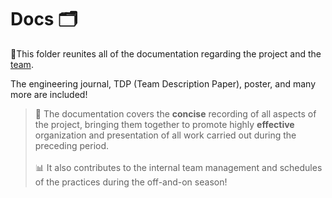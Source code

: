 # Docs 🗂️
📜This folder reunites all of the documentation regarding the project and the [team](https://www.instagram.com/fran_robots/). <br>

The engineering journal, TDP (Team Description Paper), poster, and many more are included!
<br>

> 📓 The documentation covers the **concise** recording of all aspects of the project, bringing them together to promote highly **effective** organization and presentation of all work carried out during the preceding period. <br> <br>
📊 It also contributes to the internal team management and schedules of the practices during the off-and-on season! 
